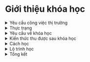 <h1>Giới thiệu khóa học</h1>

<!-- Yêu cầu công việc thị trường -->
<details>
  <summary>
    Yêu cầu công việc thị trường
  </summary>

* **Yêu cầu chung**: Quản lý source code vs GIT. Kinh nghiệm làm việc: Nhận bài toán, Phân tích bài toán, Giải bải toán.

* **Yêu cầu cụ thể**:

  * [Yêu cầu với backend](backend-developer-job-description-template.md)
  * [Yêu cầu với frontend](frontend-developer-job-description-template.md)

</details>
<!-- Thực trạng -->
<details>
  <summary>
    Thực trạng
  </summary>

* Mất thời gian để học lại kiến thức mới
* Dễ mất phương hướng
* Không có lợi thế cạnh tranh

</details>
<!-- Yêu cầu về khóa học -->
<details>
  <summary>
    Yêu cầu về khóa học
  </summary>

* Chương trình học lý thuyết phải song song với thực hành.

* Giáo trình học thực tiễn, bám sát sự chuyển đổi của nghề.
* Giảng viên tận tâm, nhiệt tình và ưu tiên các giảng viên có kinh nghiệm làm nghề lâu năm.
* Cơ sở vật chất hiện đại, tiên tiến, đáp ứng nhu cầu thực hành trên lớp.
* Được thực hiện dự án thật để cọ xát, nâng cao kinh nghiệm và kỹ năng sau này.

</details>
<!-- Kiến thức thu được sau khóa học -->
<details>
  <summary>
    Kiến thức thu được sau khóa học
  </summary>

* HTML, CSS:
  * Định nghĩa, cách sử dụng
  * Biết cách xây dựng giao diện web với HTML, CSS
  * Biết cách phân tích giao diện website, cắt giao diện website bán hàng: figma or pts.
  * Biết cách đặt tên class CSS theo chuẩn BEM
  * Biết cách làm giao diện web responsive
  * Làm chủ Flexbox khi dựng bố cục website
  * Hiệu ứng animation
  * Sở hữu 2 giao diện web khi học xong khóa học
  * Học được cách làm UI chỉn chu, kỹ tính
* JavaScript:
  * syntax
  * ajax call qua một sever nodejs có sẵ, có tài liệu api
* database:
* nodejs:
  * tạo database cho website todolist
  * tạo database cho website bán hàng
    * Phân tích quan hệ: sản phẩm, khách hàng, phản hồi, ...
    * Tạo đúng các bảng và quan hệ
    * học query thêm xóa sửa, select cơ bảng
    * học thêm query phân trang trigger cũng đc
  * Phân chia module của web
  * Tạo restfull api, viết tài liệu mô tả api
  * test restfull api, từng module đơn lẻ
    Lưu ý: mỗi học viên được làm mọt mudl khác nhau: sản phẩm, khách hàng,...
    Tiên hành ghép module vào nhau bằng git
    Thực hiện test toàn hệ thống
  * Tiến hành ghép với các module frontend
        nếu sử dụng html call ajax
        Sử dụng nodejs render frontend cũng được

</details>

<!-- Cách học -->
<details>
  <summary>
    Cách học
  </summary>

* Việc đi học không phải để học hết các kiến thức mình cần, mà là để học được “cách học”.
Quả đúng như thế, nhất là khi công nghệ thay đổi không ngừng thì kiến thức nhà trường dạy rất nhanh trở nên lạc hậu.

* Không quan trọng việc chúng ta đã học được bao nhiêu ngôn ngữ, mà quan trọng là chúng ta phải tìm ra cách học phù hợp với mình,
    hiệu quả với công việc mình đang làm!
* Việc học coding nhìn chung cần sự kiên nhẫn, ham học hỏi, tư duy logic, cẩn thận. Biết tiếng Anh là một lợi thế.
* Thường thì sinh viên học lập trình năm nhất, năm hai rất nhanh bỏ vì hoặc tập trung vào những thứ lan man như giải thuật hoặc học quá nhiều ngôn ngữ.
  * Không học tràn lan. Xác định mục tiêu học tập.
  * Một lộ trình - Một người bạn, Nhiều động lực
  * Dự án nhỏ. Để tăng tư duy lập trình, hãy tự đặt ra cho mình một vài dự án nho nhỏ.
* ứng dụng tính tiền hoặc quản lý thời gian, web bán hàng v…v.
* Xác định mình muốn học gì, làm gì
* Xác định sơ lộ trình học
* Cắm đầu vào học, sau đó tìm tài liệu dần và cập nhật lại lộ trình
* Áp dụng kiến thức đã học vào để code ra một cái gì đó.

</details>

<!-- Lộ trình học -->
<details>
  <summary>
    Lộ trình học
  </summary>

![](way-for-source.jpg)
</details>
<!-- Tổng kết -->
<details>
  <summary>
    Tổng kết
  </summary>

* Nguyên lý hoạt động của ngôn ngữ lập trình
* Kiến trúc cơ bản của một phần mềm thông dụng
* Thực hành viết một phần mềm đơn giản

* Cách hoạt động của quản lý dữ liệu, hệ thống quản lý dữ liệu
* Tổ chức cơ sở dữ liệu quan hệ (relational database)
* Mô hình quan hệ thực thể (ERD) - Không bắt buộb
* Liên hệ ràng buộc dữ liệu (relationship) - Không bắt buộc

* Hoạt động phân tích nghiệp vụ trong quy trình tổng thể
* Vai trò, hoạt động và quy trình phân tích nghiệp vụ trong mội trường IT

</details>
